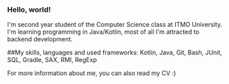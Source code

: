 ### Hello, world!
I'm second year student of the Computer Science class at ITMO University.
I'm learning programming in Java/Kotlin, most of all I'm attracted to backend development.

##My skills, languages and used frameworks:
Kotlin, Java, Git, Bash, JUnit, SQL, Gradle, SAX, RMI, RegExp

For more information about me, you can also read my CV :) 
<!--
**Krisstopher/Krisstopher** is a ✨ _special_ ✨ repository because its `README.md` (this file) appears on your GitHub profile.

Here are some ideas to get you started:

- 🔭 I’m currently working on ...
- 🌱 I’m currently learning ...
- 👯 I’m looking to collaborate on ...
- 🤔 I’m looking for help with ...
- 💬 Ask me about ...
- 📫 How to reach me: ...
- 😄 Pronouns: ...
- ⚡ Fun fact: ...
-->
